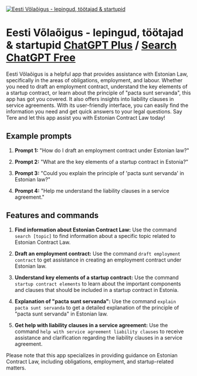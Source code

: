 
[![Eesti Võlaõigus - lepingud, töötajad & startupid](https://files.oaiusercontent.com/file-AFpkzZzULTZDwGlxRlNZJaQu?se=2123-10-17T18%3A00%3A00Z&sp=r&sv=2021-08-06&sr=b&rscc=max-age%3D31536000%2C%20immutable&rscd=attachment%3B%20filename%3Dea7e5537-24e0-4c14-90c4-8efa66014f83.png&sig=E0jr2GBIr5gwvZx1vww52Lrc8esRcd468PBpQefJtUo%3D)](https://chat.openai.com/g/g-P5iUyl2xt-eesti-volaoigus-lepingud-tootajad-startupid)

# Eesti Võlaõigus - lepingud, töötajad & startupid [ChatGPT Plus](https://chat.openai.com/g/g-P5iUyl2xt-eesti-volaoigus-lepingud-tootajad-startupid) / [Search ChatGPT Free](https://gptcall.net/index.html#/?search=Eesti%20V%C3%B5la%C3%B5igus%20-%20lepingud%2C%20t%C3%B6%C3%B6tajad%20%26%20startupid)

Eesti Võlaõigus is a helpful app that provides assistance with Estonian Law, specifically in the areas of obligations, employment, and labour. Whether you need to draft an employment contract, understand the key elements of a startup contract, or learn about the principle of "pacta sunt servanda", this app has got you covered. It also offers insights into liability clauses in service agreements. With its user-friendly interface, you can easily find the information you need and get quick answers to your legal questions. Say Tere and let this app assist you with Estonian Contract Law today!

## Example prompts

1. **Prompt 1:** "How do I draft an employment contract under Estonian law?"

2. **Prompt 2:** "What are the key elements of a startup contract in Estonia?"

3. **Prompt 3:** "Could you explain the principle of 'pacta sunt servanda' in Estonian law?"

4. **Prompt 4:** "Help me understand the liability clauses in a service agreement."

## Features and commands

1. **Find information about Estonian Contract Law:** Use the command `search [topic]` to find information about a specific topic related to Estonian Contract Law.

2. **Draft an employment contract:** Use the command `draft employment contract` to get assistance in creating an employment contract under Estonian law.

3. **Understand key elements of a startup contract:** Use the command `startup contract elements` to learn about the important components and clauses that should be included in a startup contract in Estonia.

4. **Explanation of "pacta sunt servanda":** Use the command `explain pacta sunt servanda` to get a detailed explanation of the principle of "pacta sunt servanda" in Estonian law.

5. **Get help with liability clauses in a service agreement:** Use the command `help with service agreement liability clauses` to receive assistance and clarification regarding the liability clauses in a service agreement.

Please note that this app specializes in providing guidance on Estonian Contract Law, including obligations, employment, and startup-related matters.


